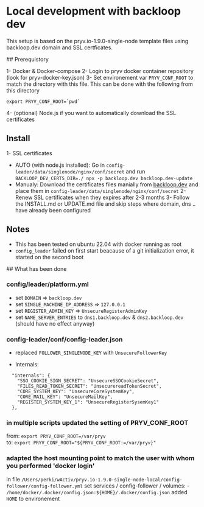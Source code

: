 # Local development with backloop dev

This setup is based on the pryv.io-1.9.0-single-node template files using backloop.dev domain and SSL certficates. 



## Prerequistory 

1- Docker & Docker-compose 
2- Login to pryv docker container repository (look for pryv-docker-key.json)
3- Set environement var `PRYV_CONF_ROOT` to match the directory with this file. 
  This can be done with the following from this directory

  ```
  export PRYV_CONF_ROOT=`pwd` 
  ```

4- (optional) Node.js if you want to automatically download the SSL certificates

## Install

1- SSL certificates 
  - AUTO (with node.js installed): Go in `config-leader/data/singlenode/nginx/conf/secret` and run 
    `BACKLOOP_DEV_CERTS_DIR=./ npx -p backloop.dev backloop.dev-update`
  - Manualy: Download the certificates files manially from [backloop.dev](https://backloop.dev) and place them in `config-leader/data/singlenode/nginx/conf/secret`
2- Renew SSL certificates when they expires after 2-3 months
3- Follow the INSTALL.md or UPDATE.md file and skip steps where domain, dns .. have already been configured

## Notes 
- This has been tested on ubuntu 22.04 with docker running as root 
- `config_leader` failed on first start beacause of a git initialization error, it started on the second boot

## What has been done

### config/leader/platform.yml
  - set `DOMAIN` => `backloop.dev`
  - set `SINGLE_MACHINE_IP_ADDRESS` => `127.0.0.1`
  - set `REGISTER_ADMIN_KEY` => `UnsecureRegisterAdminKey`
  - set `NAME_SERVER_ENTRIES` to `dns1.backloop.dev` & `dns2.backloop.dev` (should have no effect anyway)

### config-leader/conf/config-leader.json
  - replaced `FOLLOWER_SINGLENODE_KEY` with `UnsecureFollowerKey`

  - Internals: 
  ```
    "internals": {
      "SSO_COOKIE_SIGN_SECRET": "UnsecureSSOCookieSecret",
      "FILES_READ_TOKEN_SECRET": "UnsecurereadTokenSecret",
      "CORE_SYSTEM_KEY": "UnsecureCoreSystemKey",
      "CORE_MAIL_KEY": "UnsecureMailKey",
      "REGISTER_SYSTEM_KEY_1": "UnsecureRegisterSysemKey1"
    },
  ```

### in multiple scripts updated the setting of PRYV_CONF_ROOT 
  from: `export PRYV_CONF_ROOT=/var/pryv`  
  to: `export PRYV_CONF_ROOT="${PRYV_CONF_ROOT:=/var/pryv}"`

### adapted the host mounting point to match the user with whom you performed 'docker login'
in file `/Users/perki/wActiv/pryv.io-1.9.0-single-node-local/config-follower/config-follower.yml`
    set services / config-follower / volumes:
      - `/home/docker/.docker/config.json:${HOME}/.docker/config.json`
    added `HOME` to environement

 
